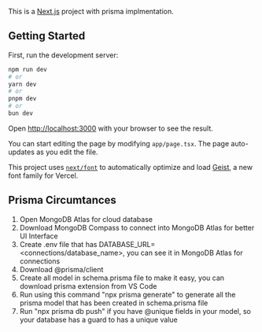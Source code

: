 This is a [Next.js](https://nextjs.org) project with prisma implmentation.

## Getting Started

First, run the development server:

```bash
npm run dev
# or
yarn dev
# or
pnpm dev
# or
bun dev
```

Open [http://localhost:3000](http://localhost:3000) with your browser to see the result.

You can start editing the page by modifying `app/page.tsx`. The page auto-updates as you edit the file.

This project uses [`next/font`](https://nextjs.org/docs/app/building-your-application/optimizing/fonts) to automatically optimize and load [Geist](https://vercel.com/font), a new font family for Vercel.

## Prisma Circumtances

1. Open MongoDB Atlas for cloud database
2. Download MongoDB Compass to connect into MongoDB Atlas for better UI Interface
3. Create .env file that has DATABASE_URL=<connections/database_name>, you can see it in MongoDB Atlas for connections
4. Download @prisma/client
5. Create all model in schema.prisma file to make it easy, you can download prisma extension from VS Code
6. Run using this command "npx prisma generate" to generate all the prisma model that has been created in schema.prisma file
7. Run "npx prisma db push" if you have @unique fields in your model, so your database has a guard to has a unique value
